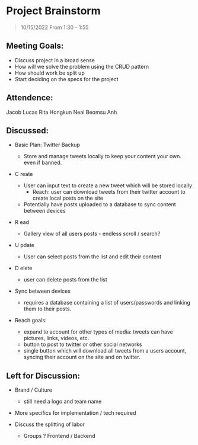 
# Project Brainstorm
> 10/15/2022 From 1:30 - 1:55

## Meeting Goals:

- Discuss project in a broad sense
- How will we solve the problem using the CRUD pattern
- How should work be split up
- Start deciding on the specs for the project
  
## Attendence:

Jacob 
Lucas
Rita
Hongkun
Neal
Beomsu
Anh

## Discussed:

- Basic Plan: Twitter Backup
  - Store and manage tweets locally to keep your content your own. even if banned.

- C reate
  - User can input text to create a new tweet which will be stored locally
    - Reach: user can download tweets from their twitter account to create local posts on the site
  - Potentially have posts uploaded to a database to sync content between devices
- R ead
  - Gallery view of all users posts - endless scroll / search? 
- U pdate
  - User can select posts from the list and edit their content
- D elete
  - user can delete posts from the list

- Sync between devices
  - requires a database containing a list of users/passwords and linking them to their posts.

- Reach goals:
  - expand to account for other types of media: tweets can have pictures, links, videos, etc.
  - button to post to twitter or other social networks
  - single button which will download all tweets from a users account, syncing their account on the site and on twitter.

## Left for Discussion:

- Brand / Culture
  - still need a logo and team name

- More specifics for implementation / tech required

- Discuss the splitting of labor
  - Groups ? Frontend / Backend




